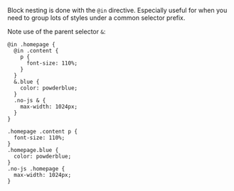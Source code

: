 <!--{

"title": "Nesting"

}-->

Block nesting is done with the `@in` directive. Especially useful for when you need to group lots of styles under a common selector prefix.

Note use of the parent selector `&`:

```crush2
@in .homepage {
  @in .content {
    p {
      font-size: 110%;
    }
  }
  &.blue {
    color: powderblue;
  }
  .no-js & {
    max-width: 1024px;
  }
}
```

```crush
.homepage .content p {
  font-size: 110%;
}
.homepage.blue {
  color: powderblue;
}
.no-js .homepage {
  max-width: 1024px;
}
```
